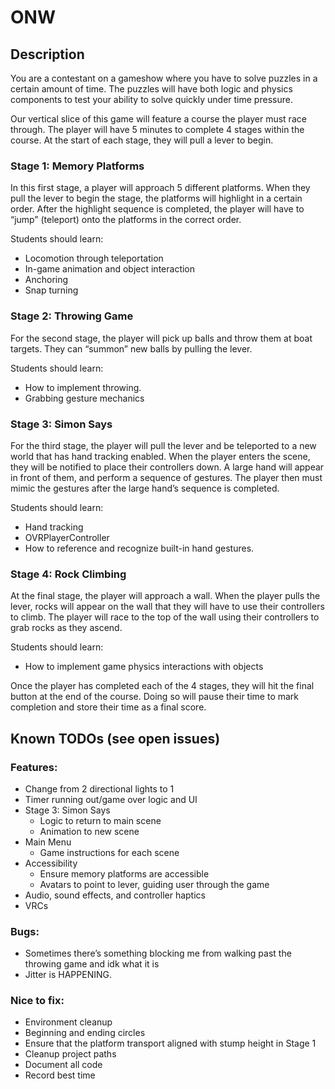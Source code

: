 # ONW

## Description

You are a contestant on a gameshow where you have to solve puzzles in a certain amount of time. The puzzles will have both logic and physics components to test your ability to solve quickly under time pressure.

Our vertical slice of this game will feature a course the player must race through. The player will have 5 minutes to complete 4 stages within the course. At the start of each stage, they will pull a lever to begin.

### Stage 1: Memory Platforms
In this first stage, a player will approach 5 different platforms. When they pull the lever to begin the stage, the platforms will highlight in a certain order. After the highlight sequence is completed, the player will have to “jump” (teleport) onto the platforms in the correct order.

Students should learn:
* Locomotion through teleportation
* In-game animation and object interaction
* Anchoring
* Snap turning

### Stage 2: Throwing Game
For the second stage, the player will pick up balls and throw them at boat targets. They can “summon” new balls by pulling the lever.

Students should learn:
* How to implement throwing.
* Grabbing gesture mechanics

### Stage 3: Simon Says
For the third stage, the player will pull the lever and be teleported to a new world that has hand tracking enabled. When the player enters the scene, they will be notified to place their controllers down. A large hand will appear in front of them, and perform a sequence of gestures. The player then must mimic the gestures after the large hand’s sequence is completed. 

Students should learn:
* Hand tracking
* OVRPlayerController
* How to reference and recognize built-in hand gestures.

### Stage 4: Rock Climbing
At the final stage, the player will approach a wall. When the player pulls the lever, rocks will appear on the wall that they will have to use their controllers to climb. The player will race to the top of the wall using their controllers to grab rocks as they ascend.

Students should learn:
* How to implement game physics interactions with objects

Once the player has completed each of the 4 stages, they will hit the final button at the end of the course. Doing so will pause their time to mark completion and store their time as a final score.

## Known TODOs (see open issues)

### Features:
* Change from 2 directional lights to 1
* Timer running out/game over logic and UI
* Stage 3: Simon Says
	* Logic to return to main scene
	* Animation to new scene
* Main Menu
	* Game instructions for each scene
* Accessibility
	* Ensure memory platforms are accessible
	* Avatars to point to lever, guiding user through the game
* Audio, sound effects, and controller haptics
* VRCs

### Bugs:
* Sometimes there’s something blocking me from walking past the throwing game and idk what it is
* Jitter is HAPPENING.

### Nice to fix:
* Environment cleanup
* Beginning and ending circles
* Ensure that the platform transport aligned with stump height in Stage 1
* Cleanup project paths
* Document all code
* Record best time

